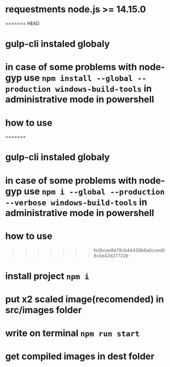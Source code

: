 # requestments node.js >= 14.15.0
<<<<<<< HEAD
# gulp-cli instaled globaly
# in case of some problems with node-gyp use `npm install --global --production windows-build-tools` in administrative mode in powershell
#
#
# how to use
=======
# gulp-cli instaled globaly 
# in case of some problems with node-gyp use `npm i --global --production --verbose windows-build-tools` in administrative mode in powershell 
# 
# 
# how to use 
>>>>>>> fe2bcee8d79cb44439b6a0cced08c5e42d27722b
# install project `npm i`
# put x2 scaled image(recomended) in src/images folder
# write on terminal `npm run start`
# get compiled images in dest folder
